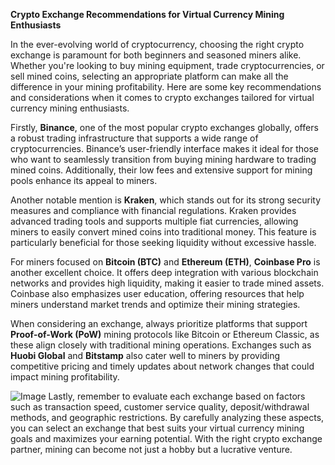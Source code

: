**Crypto Exchange Recommendations for Virtual Currency Mining Enthusiasts**

In the ever-evolving world of cryptocurrency, choosing the right crypto exchange is paramount for both beginners and seasoned miners alike. Whether you're looking to buy mining equipment, trade cryptocurrencies, or sell mined coins, selecting an appropriate platform can make all the difference in your mining profitability. Here are some key recommendations and considerations when it comes to crypto exchanges tailored for virtual currency mining enthusiasts.

Firstly, **Binance**, one of the most popular crypto exchanges globally, offers a robust trading infrastructure that supports a wide range of cryptocurrencies. Binance’s user-friendly interface makes it ideal for those who want to seamlessly transition from buying mining hardware to trading mined coins. Additionally, their low fees and extensive support for mining pools enhance its appeal to miners.

Another notable mention is **Kraken**, which stands out for its strong security measures and compliance with financial regulations. Kraken provides advanced trading tools and supports multiple fiat currencies, allowing miners to easily convert mined coins into traditional money. This feature is particularly beneficial for those seeking liquidity without excessive hassle.

For miners focused on **Bitcoin (BTC)** and **Ethereum (ETH)**, **Coinbase Pro** is another excellent choice. It offers deep integration with various blockchain networks and provides high liquidity, making it easier to trade mined assets. Coinbase also emphasizes user education, offering resources that help miners understand market trends and optimize their mining strategies.

When considering an exchange, always prioritize platforms that support **Proof-of-Work (PoW)** mining protocols like Bitcoin or Ethereum Classic, as these align closely with traditional mining operations. Exchanges such as **Huobi Global** and **Bitstamp** also cater well to miners by providing competitive pricing and timely updates about network changes that could impact mining profitability.


![Image](https://github.com/user-attachments/assets/31692037-0104-4703-abd1-696b6a7dd41b)
Lastly, remember to evaluate each exchange based on factors such as transaction speed, customer service quality, deposit/withdrawal methods, and geographic restrictions. By carefully analyzing these aspects, you can select an exchange that best suits your virtual currency mining goals and maximizes your earning potential. With the right crypto exchange partner, mining can become not just a hobby but a lucrative venture.